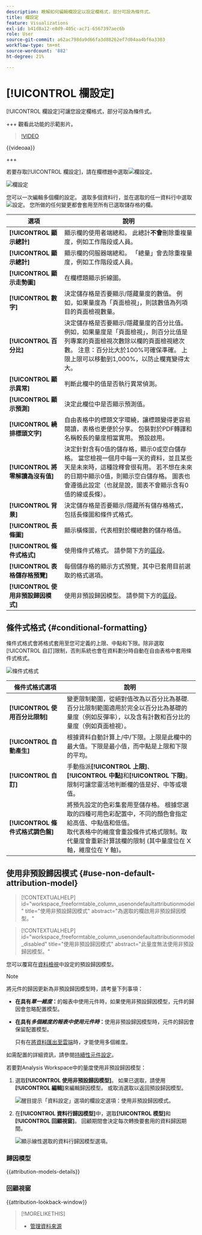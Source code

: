 ```yaml
---
description: 瞭解如何編輯欄設定以設定欄格式，部分可設為條件式。
title: 欄設定
feature: Visualizations
exl-id: b41d8a12-e8d9-405c-ac71-6567397aec6b
role: User
source-git-commit: a62ac798da9d66fa3d88262ef7d04aa4bf6a3303
workflow-type: tm+mt
source-wordcount: '882'
ht-degree: 21%

---
```


# [!UICONTROL 欄設定]

[!UICONTROL 欄設定]可讓您設定欄格式，部分可設為條件式。

+++ 觀看此功能的示範影片。

>[!VIDEO](https://video.tv.adobe.com/v/40382/?quality=12)

{{videoaa}}

+++

若要存取[!UICONTROL 欄設定]，請在欄標題中選取![欄設定](https://spectrum.adobe.com/static/icons/workflow_18/Smock_Settings_18_N.svg)。

![欄設定](assets/column-settings.png)


您可以一次編輯多個欄的設定。 選取多個資料行，並在選取的任一資料行中選取![設定](/help/assets/icons/Setting.svg)。 您所做的任何變更都會套用至所有已選取儲存格的欄。

| 選項 | 說明 |
| --- | --- |
| **[!UICONTROL 顯示總計]** | 顯示欄的使用者端總和。 此總計&#x200B;**不會**&#x200B;刪除重複量度，例如工作階段或人員。 |
| **[!UICONTROL 顯示總計]** | 顯示欄的伺服器端總和。 「總量」會去除重複量度，例如工作階段或人員。 |
| **[!UICONTROL 顯示走勢圖]** | 在欄標題顯示折線圖。 |
| **[!UICONTROL 數字]** | 決定儲存格是否要顯示/隱藏量度的數值。 例如，如果量度為「頁面檢視」，則該數值為列項目的頁面檢視數量。 |
| **[!UICONTROL 百分比]** | 決定儲存格是否要顯示/隱藏量度的百分比值。 例如，如果量度是「頁面檢視」，則百分比值是列專案的頁面檢視次數除以欄的頁面檢視總次數。  注意：百分比大於100%可確保準確。 上限上限可以移動到1,000%，以防止欄寬變得太大。 |
| **[!UICONTROL 顯示異常]** | 判斷此欄中的值是否執行異常偵測。 |
| **[!UICONTROL 顯示預測]** | 決定此欄位中是否顯示預測值。 |
| **[!UICONTROL 繞排標頭文字]** | 自由表格中的標題文字環繞，讓標題變得更容易閱讀，表格也更便於分享。 包裝對於PDF轉譯和名稱較長的量度相當實用。 預設啟用。 |
| **[!UICONTROL 將零解讀為沒有值]** | 決定針對含有0值的儲存格，顯示0或空白儲存格。 當您檢視一個月中每一天的資料，並且某些天是未來時，這種詮釋會很有用。  若不想在未來的日期中顯示0值，則顯示空白儲存格。 圖表也會遵循此設定（也就是說，圖表不會顯示含有0值的線或長條）。 |
| **[!UICONTROL 背景]** | 決定儲存格是否要顯示/隱藏所有儲存格格式，包括長條圖和條件式格式。 |
| **[!UICONTROL 長條圖]** | 顯示橫條圖，代表相對於欄總數的儲存格值。 |
| **[!UICONTROL 條件式格式]** | 使用條件式格式。 請參閱下方的[區段](#conditional-formatting)。 |
| **[!UICONTROL 表格儲存格預覽]** | 每個儲存格的顯示方式預覽，其中已套用目前選取的格式選項。 |
| **[!UICONTROL 使用非預設歸因模式]** | 使用非預設歸因模型。 請參閱下方的[區段](#use-non-default-attribution-model)。 |

## 條件式格式 {#conditional-formatting}

條件式格式會將格式套用至您可定義的上限、中點和下限。除非選取[!UICONTROL 自訂]限制，否則系統也會在資料劃分時自動在自由表格中套用條件式格式。

![條件式格式](./assets/conditional-formatting.png)

| 條件式格式選項 | 說明 |
| --- | --- |
| **[!UICONTROL 使用百分比限制]** | 變更限制範圍，從絕對值改為以百分比為基礎.百分比限制範圍適用於完全以百分比為基礎的量度（例如反彈率），以及含有計數和百分比的量度（例如頁面檢視）。 |
| **[!UICONTROL 自動產生]** | 根據資料自動計算上/中/下限。上限是此欄中的最大值。下限是最小值，而中點是上限和下限的平均。 |
| **[!UICONTROL 自訂]** | 手動指派&#x200B;**[!UICONTROL 上限]**、**[!UICONTROL 中點]**&#x200B;和&#x200B;**[!UICONTROL 下限]**。 限制可讓您靈活地判斷欄的值是好、中等或壞值。 |
| **[!UICONTROL 條件式格式調色盤]** | 將預先設定的色彩集套用至儲存格。 根據您選取的四種可用色彩配置中，不同的顏色會指定給高值、中點值和低值。 <br>取代表格中的維度會重設條件式格式限制。取代量度會重新計算該欄的限制 (其中量度位在 X 軸，維度位在 Y 軸)。 |

## 使用非預設歸因模式 {#use-non-default-attribution-model}

<!-- markdownlint-disable MD034 -->

>[!CONTEXTUALHELP]
>id="workspace_freeformtable_column_usenondefaultattributionmodel"
>title="使用非預設歸因模式"
>abstract="為選取的欄啟用非預設歸因模型。"

<!-- markdownlint-enable MD034 -->

<!-- markdownlint-disable MD034 -->

>[!CONTEXTUALHELP]
>id="workspace_freeformtable_column_usenondefaultattributionmodel_disabled"
>title="使用非預設歸因模式"
>abstract="此量度無法使用非預設歸因模型。"

<!-- markdownlint-enable MD034 -->



您可以覆寫在[資料檢視](/help/data-views/component-settings/attribution.md)中設定的預設歸因模型。

>[!NOTE]
>
>將元件的歸因更新為非預設歸因模型時，請考量下列事項：
>
>* **在具有&#x200B;*單一維度*：**&#x200B;的報表中使用元件時，如果使用非預設歸因模型，元件的歸因會忽略配置模型。
>
>* **在具有&#x200B;*多個維度的報表中使用元件時*：**&#x200B;使用非預設歸因模型時，元件的歸因會保留配置模型。
>
>   只有在[將資料匯出至雲端](/help/analysis-workspace/export/export-cloud.md)時，才能使用多個維度。
>
> 如需配置的詳細資訊，請參閱[持續性元件設定](/help/data-views/component-settings/persistence.md)。

若要對Analysis Workspace中的量度使用非預設歸因模型：

1. 選取&#x200B;**[!UICONTROL 使用非預設歸因模型]**。 如果已選取，請使用&#x200B;**[!UICONTROL 編輯]**&#x200B;來編輯歸因模型。 或取消選取以返回預設歸因模型。

   ![醒目提示「資料設定」選項的欄設定選項：使用非預設歸因模式。](assets/attribution-checkbox.png)

2. 在&#x200B;**[!UICONTROL 資料行歸因模型]**&#x200B;中，選取&#x200B;**[!UICONTROL 模型]**&#x200B;和&#x200B;**[!UICONTROL 回顧視窗]**。 回顧期間會決定每次轉換要套用的資料歸因期間。

   ![顯示線性選取的資料行歸因模型選項。](assets/attribution-select.png)


### 歸因模型

{{attribution-models-details}}

### 回顧視窗

{{attribution-lookback-window}}



>[!MORELIKETHIS]
>
>* [管理資料來源](/help/analysis-workspace/visualizations/t-sync-visualization.md)
